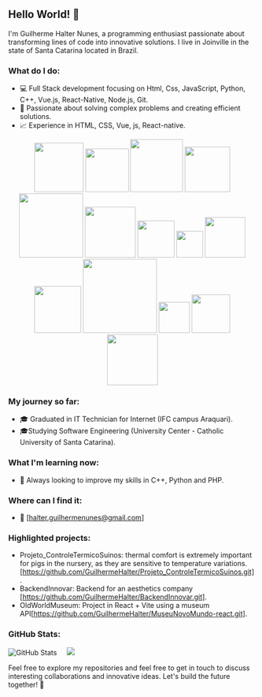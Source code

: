 ## Hello World! 👋

I'm Guilherme Halter Nunes, a programming enthusiast passionate about transforming lines of code into innovative solutions. I live in Joinville in the state of Santa Catarina located in Brazil.

### What do I do:
- 💻 Full Stack development focusing on Html, Css, JavaScript, Python, C++, Vue.js, React-Native, Node.js, Git.
- 🚀 Passionate about solving complex problems and creating efficient solutions.
- 📈 Experience in HTML, CSS, Vue, js, React-native.

<p align="left">
<div align="center">

<img src="https://img.shields.io/badge/-HTML5-1C1C1C?style=plastic&logo=html5&logoColor=E34F26" width="100px"> 
<img src="https://img.shields.io/badge/-CSS3-1C1C1C?style=plastic&logo=css3&logoColor=1572B6" width="88px"> 
<img src="https://img.shields.io/badge/-ReactJs-1C1C1C?logo=react&logoColor=61DAFB&style=plastic" width="107px">
<img src="https://img.shields.io/badge/-VueJs-1C1C1C?logo=vue.js&logoColor=48E691&style=plastic" width="92px"> 
<br>
<img src="https://img.shields.io/badge/-JavaScript-1C1C1C?style=plastic&logo=javascript&logoColor=eed718" width="130px"> 
<img src="https://img.shields.io/badge/-Python-1C1C1C?style=plastic&logo=python&logoColor=3776AB" width="103px">
<img src="https://img.shields.io/badge/-PHP-1C1C1C?style=plastic&logo=php&logoColor=9249FA" width="75px">
<img src="https://img.shields.io/badge/-C-1C1C1C?style=plastic&logo=C&logoColor=A19F9F" width="54px">
<img src="https://img.shields.io/badge/-C++-1C1C1C?style=plastic&logo=Cplusplus&logoColor=F967CC" width="82px">    
<br>
<img src="https://img.shields.io/badge/-MySQL-1C1C1C?style=plastic&logo=mysql&logoColor=4479A1" width="95px">
<img src="https://img.shields.io/badge/-ProstgresSQL-1C1C1C?style=plastic&logo=postgresql&logoColor=4479A1" width="150px">
<img src="https://img.shields.io/badge/-git-1C1C1C?logo=git&logoColor=F05032&style=plastic" width="63px">
<img src="https://img.shields.io/badge/-NPM-1C1C1C?logo=npm&logoColor=CB3837&style=plastic" width="78px"> 
<img src="https://img.shields.io/badge/-Node.js-1C1C1C?style=plastic&logo=Node.js&logoColor=3C873A" width="103px"> 
</div>
</p>

### My journey so far:
- 🎓 Graduated in IT Technician for Internet (IFC campus Araquari).
- 🎓Studying Software Engineering (University Center - Catholic University of Santa Catarina).

### What I'm learning now:
- 🌱 Always looking to improve my skills in C++, Python and PHP.

### Where can I find it:
- 📧 [halter.guilhermenunes@gmail.com]

### Highlighted projects:
- Projeto_ControleTermicoSuinos: thermal comfort is extremely important for pigs in the nursery, as they are sensitive to temperature variations. [https://github.com/GuilhermeHalter/Projeto_ControleTermicoSuinos.git].
- BackendInnovar: Backend for an aesthetics company [https://github.com/GuilhermeHalter/BackendInnovar.git].
- OldWorldMuseum: Project in React + Vite using a museum API[https://github.com/GuilhermeHalter/MuseuNovoMundo-react.git].

### GitHub Stats:
![GitHub Stats](http://github-profile-summary-cards.vercel.app/api/cards/stats?username=GuilhermeHalter&theme=tokyonight)   &nbsp;&nbsp;&nbsp;  ![](http://github-profile-summary-cards.vercel.app/api/cards/repos-per-language?username=GuilhermeHalter&theme=tokyonight&exclude=html,vue)


Feel free to explore my repositories and feel free to get in touch to discuss interesting collaborations and innovative ideas. Let's build the future together! 🚀
